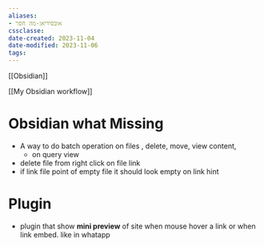 ```yaml
---
aliases:
- אובסידיאן-מה חסר
cssclasse: 
date-created: 2023-11-04
date-modified: 2023-11-06
tags: 
---
```


[[Obsidian]]

[[My Obsidian workflow]]

# Obsidian what Missing

- A way to do batch operation on files , delete, move, view content,
	- on query view
- delete file from right click on file link
- if link file point of empty file it should look empty on link hint

# Plugin

- plugin that show **mini preview** of site when mouse hover a link or when link embed. like in whatapp
